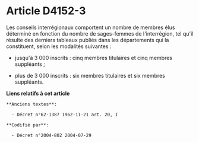 # Article D4152-3

Les conseils interrégionaux comportent un nombre de membres élus déterminé en fonction du nombre de sages-femmes de
l'interrégion, tel qu'il résulte des derniers tableaux publiés dans les départements qui la constituent, selon les modalités
suivantes :

- jusqu'à 3 000 inscrits : cinq membres titulaires et cinq membres suppléants ;

- plus de 3 000 inscrits : six membres titulaires et six membres suppléants.

**Liens relatifs à cet article**

	**Anciens textes**:

	  - Décret n°62-1387 1962-11-21 art. 20, I

	**Codifié par**:

	  - Décret n°2004-802 2004-07-29

